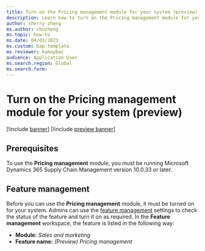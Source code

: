 ```yaml
---
title: Turn on the Pricing management module for your system (preview)
description: Learn how to turn on the Pricing management module for your system, including prerequisites and an outline on feature management.
author: sherry-zheng
ms.author: chuzheng
ms.topic: how-to
ms.date: 04/03/2023
ms.custom: bap-template
ms.reviewer: kamaybac
audience: Application User
ms.search.region: Global
ms.search.form:
---
```


# Turn on the Pricing management module for your system (preview)

[!include [banner](../includes/banner.md)]
[!include [preview banner](../includes/preview-banner.md)]
<!-- KFM: Preview until further notice -->

## Prerequisites

To use the **Pricing management** module, you must be running Microsoft Dynamics 365 Supply Chain Management version 10.0.33 or later.

## Feature management

Before you can use the **Pricing management** module, it must be turned on for your system. Admins can use the [feature management](../../fin-ops-core/fin-ops/get-started/feature-management/feature-management-overview.md) settings to check the status of the feature and turn it on as required. In the **Feature management** workspace, the feature is listed in the following way:

- **Module:** *Sales and marketing*
- **Feature name:** *(Preview) Pricing management*
